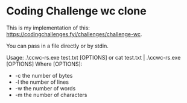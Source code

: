 # Coding Challenge wc clone
This is my implementation of this: https://codingchallenges.fyi/challenges/challenge-wc.

You can pass in a file directly or by stdin.

Usage: .\ccwc-rs.exe test.txt [OPTIONS] or cat test.txt | .\ccwc-rs.exe [OPTIONS]
Where [OPTIONS]:
* -c  the number of bytes
* -l  the number of lines
* -w  the number of words
* -m  the number of characters

